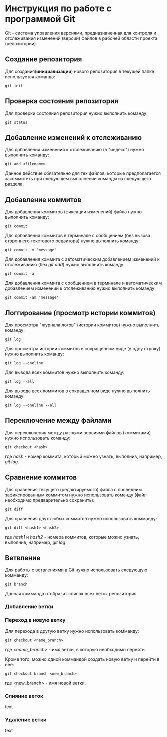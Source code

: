 # Инструкция по работе с программой Git

Git - система управления версиями, предназначенная для контроля и отслеживания изменений (версий) файлов в рабочей области проекта (репозитории).

## Создание репозитория

Для создания(**инициализации**) нового репозитория в текущей папке используется команда:

    git init

## Проверка состояния репозитория

Для проверки состояния репозитория нужно выполнить команду:

    git status

## Добавление изменений к отслеживанию

Для добавления изменений к отслеживанию (в "индекс") нужно выполнить команду:

    git add <filename>

Данное действие обязательно для тех файлов, которые предполагается закоммитеть при следующем выполнении команды из следующего раздела.

## Добавление коммитов

Для добавления коммитов (фиксации изменений) файла нужно выполнить команду:

    git commit

Для добавления коммитов в терминале с сообщением (без вызова стороннего текстового редактора) нужно выполнить команду:

    git commit -m 'message'

Для добавления коммита с автоматическим добавлением изменений к отслеживанию (без *git add*) нужно выполнить команду:

    git commit -a

Для добавления коммита с сообщением в терминале и автоматическим добавлением изменений к отслеживанию нужно выполнить команду:

    git commit -am 'message'

## Логгирование (просмотр истории коммитов)

Для просмотра "журнала логов" (истории коммитов) нужно выполнить команду:

    git log

Для просмотра истории коммитов в сокращенном виде (в одну строку) нужно выполнить команду:

    git log --oneline

Для вывода всех коммитов нужно выполнить команду:

    git log --all

Для вывода всех коммитов в сокращенном виде нужно выполнить команду:

    git log --oneline --all

## Переключение между файлами

Для переключения между разными версиями файлов (коммитами) нужно использовать команду:

    git checkout <hash>

где *hash* - номер коммита, который можно узнать, выполнив, например, *git log*.

## Сравнение коммитов

Для сравнения текущего (редактируемого) файла с последним зафиксированным коммитом нужно использовать команду (файл необходимо предварительно сохранить):

    git diff

Для сравнения двух любых коммитов нужно использовать комманду:

    git diff <hash1> <hash2>

где *hash1* и *hash2* - номера коммитов, которые можно узнать, выполнив, например, *git log*.

## Ветвление

Для работы с ветвлениями в Git нужно использовать следующую комманду:

    git branch

Данная комманда отобразит список всех веток репозитория.

### Добавление ветки



### Переход в новую ветку

Для перехода в другую ветку нужно использовать комманду:

    git checkout <name_branch>

где *<name_branch>* - имя ветки, в которую необходимо перейти.

Кроме того, можно одной коммандой создать новую ветку и перейти в нее:

    git checkout branch <new_branch>

где <new_branch> - имя новой ветки.

### Слияние веток

text

### Удаление ветки

text